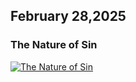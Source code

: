 ## February 28,2025

### The Nature of Sin

[![The Nature of Sin](https://raw.githubusercontent.com/linusjf/RIAY/refs/heads/refs/heads/main/February/jpgs/Day59.jpg)](https://youtu.be/dSOBgpW1kM4 "The Nature of Sin")

